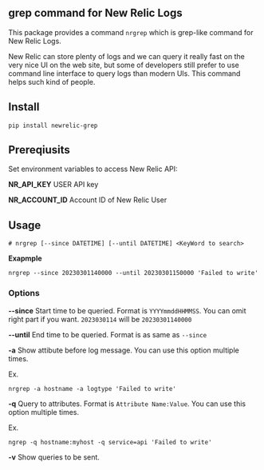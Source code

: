 ## grep command for New Relic Logs

This package provides a command `nrgrep` which is grep-like command for New Relic Logs.

New Relic can store plenty of logs and we can query it really fast on the very nice UI on the web site, but some of developers still prefer to use command line interface to query logs than modern UIs.
This command helps such kind of people.

## Install

```
pip install newrelic-grep
```

## Prereqiusits

Set environment variables to access New Relic API:

**NR_API_KEY**
    USER API key

**NR_ACCOUNT_ID**
    Account ID of New Relic User

## Usage

```
# nrgrep [--since DATETIME] [--until DATETIME] <KeyWord to search>
```

**Exapmple**

```
nrgrep --since 20230301140000 --until 20230301150000 'Failed to write'
```

### Options

**--since**
    Start time to be queried.
    Format is `YYYYmmddHHMMSS`.
    You can omit right part if you want.
    `2023030114` will be `20230301140000`

**--until**
    End time to be queried.
    Format is as same as `--since`

**-a**
    Show attibute before log message.
    You can use this option multiple times.

Ex.
```
nrgrep -a hostname -a logtype 'Failed to write'
```

**-q**
    Query to attributes. Format is `Attribute Name:Value`.
    You can use this option multiple times.

Ex.
```
ngrep -q hostname:myhost -q service=api 'Failed to write'
```

**-v**
    Show queries to be sent.
